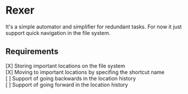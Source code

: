 # Rexer 
It's a simple automator and simplifier for redundant tasks. For now it just support quick navigation in the file system.

## Requirements
[X] Storing important locations on the file system \
[X] Moving to important locations by specifing the shortcut name \
[ ] Support of going backwards in the location history \
[ ] Support of going forward in the location history 